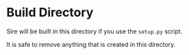 # Build Directory

Sire will be built in this directory if you use the `setup.py` script.

It is safe to remove anything that is created in this directory.

